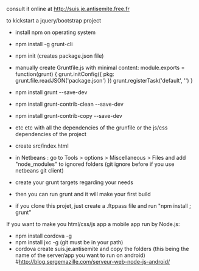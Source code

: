 consult it online at http://suis.je.antisemite.free.fr

to kickstart a jquery/bootstrap project
 - install npm on operating system
 - npm install -g grunt-cli
 - npm init (creates package.json file)
 - manually create Gruntfile.js with minimal content: 
 module.exports = function(grunt) {
	grunt.initConfig({
             pkg: grunt.file.readJSON('package.json')
        })
	grunt.registerTask('default', '') 
}
 - npm install grunt --save-dev
 - npm install grunt-contrib-clean --save-dev
 - npm install grunt-contrib-copy --save-dev
 - etc etc with all the dependencies of the grunfile or the js/css dependencies of the project 
 - create src/index.html
 - in Netbeans : go to Tools > options > Miscellaneous > Files and add "node_modules" to ignored folders (git ignore before if you use netbeans git client)
 - create your grunt targets regarding your needs
 - then you can run grunt and it will make your first build


 - if you clone this projet, just create a .ftppass file and run "npm install ; grunt"


If you want to make you html/css/js app a mobile app run by Node.js:
 - npm install cordova -g
 - npm install jxc -g (git must be in your path)
 - cordova create suis.je.antisemite and copy the folders (this being the name of the server/app you want to run on android)
#http://blog.sergemazille.com/serveur-web-node-js-android/